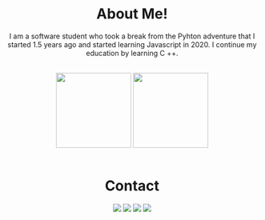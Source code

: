 <div align="center">
  <h1>About Me!</h1>
  <p> I am a software student who took a break from the Pyhton adventure that I started 1.5 years ago and started learning Javascript in 2020. I continue my education by learning C ++.</p>
  <br>
  <img src="https://github-readme-stats.vercel.app/api?username=burakbugraakar&show_icons=true&theme=midnight-purple&hide_border=true" width="%100" height="150px">
    <img src="https://github-readme-stats.vercel.app/api/top-langs/?username=burakbugraakar&show_icons=true&theme=midnight-purple&hide_border=true" width="%100" height="150px">
  <br><br>
  <h1>Contact</h1>
  <a href="https://discord.com/users/749173333790031894" target="_blank"><img src="https://shields.io/badge/Ryuk-111111.svg?&style=for-the-badge&logo=discord"></a>
  <a href="https://github.com/BurakBugraAkar" target="_blank"><img src="https://shields.io/badge/Ryuk-111111.svg?&style=for-the-badge&logo=github"></a>
  <a href="https://www.npmjs.com/~burakbugraakar" target="_blank"><img src="https://shields.io/badge/Ryuk-111111.svg?&style=for-the-badge&logo=npm"></a>
  <a href="https://discord.gg/E5nw9CRdH6" target="_blank"><img src="https://shields.io/badge/My Discord Server-111111.svg?&style=for-the-badge"></a>
</div
